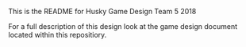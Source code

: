 This is the README for Husky Game Design Team 5 2018

For a full description of this design look at the game design document located within this repositiory.
